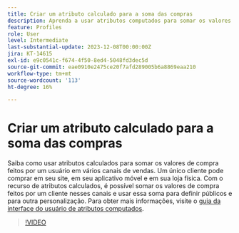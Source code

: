 ```yaml
---
title: Criar um atributo calculado para a soma das compras
description: Aprenda a usar atributos computados para somar os valores de compras feitas por um usuário em vários canais de vendas.
feature: Profiles
role: User
level: Intermediate
last-substantial-update: 2023-12-08T00:00:00Z
jira: KT-14615
exl-id: e9c0541c-f674-4f50-8ed4-5048fd3dec5d
source-git-commit: eae0910e2475ce20f7afd289005b6a8869eaa210
workflow-type: tm+mt
source-wordcount: '113'
ht-degree: 16%

---
```


# Criar um atributo calculado para a soma das compras

Saiba como usar atributos calculados para somar os valores de compra feitos por um usuário em vários canais de vendas. Um único cliente pode comprar em seu site, em seu aplicativo móvel e em sua loja física. Com o recurso de atributos calculados, é possível somar os valores de compra feitos por um cliente nesses canais e usar essa soma para definir públicos e para outra personalização. Para obter mais informações, visite o [guia da interface do usuário de atributos computados](https://experienceleague.adobe.com/docs/experience-platform/profile/computed-attributes/ui.html?).

>[!VIDEO](https://video.tv.adobe.com/v/3425899?learn=on)
